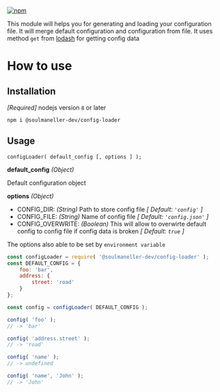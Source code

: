 [![npm](https://img.shields.io/npm/v/@soulmaneller-dev/config-loader.svg)](https://www.npmjs.com/package/@soulmaneller-dev/config-loader)

This module will helps you for generating and loading your configuration file.
It will merge default configuration and configuration from file.
It uses method `get` from [lodash](https://lodash.com/docs/4.17.10#get) for getting config data

# How to use

## Installation

*[Required]* nodejs version `8` or later

    npm i @soulmaneller-dev/config-loader

## Usage

    configLoader( default_config [, options ] );

**default_config** *(Object)*

Default configuration object

**options** *(Object)*

- CONFIG_DIR: *(String)* Path to store config file *[ Default: `'config'` ]*
- CONFIG_FILE: *(String)* Name of config file *[ Default: `'config.json'` ]*
- CONFIG_OVERWRITE: *(Boolean)* This will allow to overwirte default config to config file if config data is broken *[ Default: `true` ]*

The options also able to be set by `environment variable`

```Javascript
const configLoader = require( '@soulmaneller-dev/config-loader' );
const DEFAULT_CONFIG = {
    foo: 'bar',
    address: {
        street: 'road'
    }
};

const config = configLoader( DEFAULT_CONFIG );

config( 'foo' );
// -> 'bar'

config( 'address.street' );
// -> 'road'

config( 'name' );
// -> undefined

config( 'name', 'John' );
// -> 'John'
```
